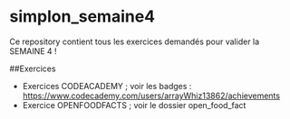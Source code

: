 # simplon_semaine4

Ce repository contient tous les exercices demandés pour valider la SEMAINE 4 !

##Exercices

- Exercices CODEACADEMY ; voir les badges : https://www.codecademy.com/users/arrayWhiz13862/achievements
- Exercice OPENFOODFACTS ; voir le dossier open_food_fact